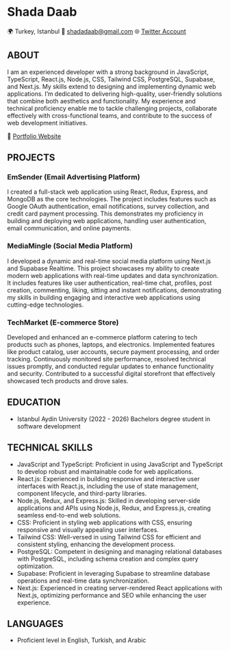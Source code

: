 # Shada Daab

🌍 Turkey, Istanbul
📧 shadadaab@gmail.com
🌐 [Twitter Account](https://twitter.com/itsshdab)

## ABOUT
I am an experienced developer with a strong background in JavaScript, TypeScript, React.js, Node.js, CSS, Tailwind CSS, PostgreSQL, Supabase, and Next.js. My skills extend to designing and implementing dynamic web applications. I’m dedicated to delivering high-quality, user-friendly solutions that combine both aesthetics and functionality. My experience and technical proficiency enable me to tackle challenging projects, collaborate effectively with cross-functional teams, and contribute to the success of web development initiatives.

🔗 [Portfolio Website](https://personal-portfolio-zeta-rouge.vercel.app/)

## PROJECTS

### EmSender (Email Advertising Platform)
I created a full-stack web application using React, Redux, Express, and MongoDB as the core technologies. The project includes features such as Google OAuth authentication, email notifications, survey collection, and credit card payment processing. This demonstrates my proficiency in building and deploying web applications, handling user authentication, email communication, and online payments.

### MediaMingle (Social Media Platform)
I developed a dynamic and real-time social media platform using Next.js and Supabase Realtime. This project showcases my ability to create modern web applications with real-time updates and data synchronization. It includes features like user authentication, real-time chat, profiles, post creation, commenting, liking, sitting and instant notifications, demonstrating my skills in building engaging and interactive web applications using cutting-edge technologies.

### TechMarket (E-commerce Store)
Developed and enhanced an e-commerce platform catering to tech products such as phones, laptops, and electronics. Implemented features like product catalog, user accounts, secure payment processing, and order tracking. Continuously monitored site performance, resolved technical issues promptly, and conducted regular updates to enhance functionality and security. Contributed to a successful digital storefront that effectively showcased tech products and drove sales.

## EDUCATION
- Istanbul Aydin University (2022 - 2026)
  Bachelors degree student in software development

## TECHNICAL SKILLS
- JavaScript and TypeScript: Proficient in using JavaScript and TypeScript to develop robust and maintainable code for web applications.
- React.js: Experienced in building responsive and interactive user interfaces with React.js, including the use of state management, component lifecycle, and third-party libraries.
- Node.js, Redux, and Express.js: Skilled in developing server-side applications and APIs using Node.js, Redux, and Express.js, creating seamless end-to-end web solutions.
- CSS: Proficient in styling web applications with CSS, ensuring responsive and visually appealing user interfaces.
- Tailwind CSS: Well-versed in using Tailwind CSS for efficient and consistent styling, enhancing the development process.
- PostgreSQL: Competent in designing and managing relational databases with PostgreSQL, including schema creation and complex query optimization.
- Supabase: Proficient in leveraging Supabase to streamline database operations and real-time data synchronization.
- Next.js: Experienced in creating server-rendered React applications with Next.js, optimizing performance and SEO while enhancing the user experience.

## LANGUAGES
- Proficient level in English, Turkish, and Arabic
